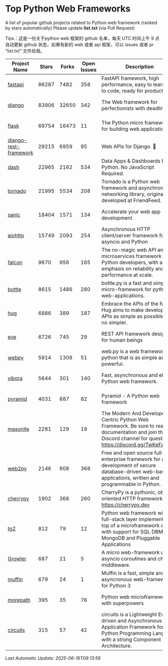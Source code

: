 # Top Python Web Frameworks
A list of popular github projects related to Python web framework (ranked by stars automatically)
Please update **list.txt** (via Pull Request)

Tips：这是一份关于python web 框架的 github 名单，每天 UTC 时间上午 9 点自动更新 github 状态，如果有新的 web 或者 api 框架，可以 issues 或者 pr “list.txt” 文件给我。

| Project Name | Stars | Forks | Open Issues | Description | Last Commit |
| ------------ | ----- | ----- | ----------- | ----------- | ----------- |
| [fastapi](https://github.com/fastapi/fastapi) | 86287 | 7482 | 358 | FastAPI framework, high performance, easy to learn, fast to code, ready for production | 2025-06-12 07:32:29 |
| [django](https://github.com/django/django) | 83906 | 32650 | 342 | The Web framework for perfectionists with deadlines. | 2025-06-16 08:40:29 |
| [flask](https://github.com/pallets/flask) | 69754 | 16473 | 11 | The Python micro framework for building web applications. | 2025-06-12 20:48:07 |
| [django-rest-framework](https://github.com/encode/django-rest-framework) | 29215 | 6959 | 95 | Web APIs for Django. 🎸 | 2025-06-10 11:47:28 |
| [dash](https://github.com/plotly/dash) | 22965 | 2162 | 534 | Data Apps & Dashboards for Python. No JavaScript Required. | 2025-06-09 13:12:19 |
| [tornado](https://github.com/tornadoweb/tornado) | 21995 | 5534 | 208 | Tornado is a Python web framework and asynchronous networking library, originally developed at FriendFeed. | 2025-06-12 15:10:39 |
| [sanic](https://github.com/sanic-org/sanic) | 18404 | 1571 | 134 |  Accelerate your web app development  | Build fast. Run fast. | 2025-03-31 21:19:26 |
| [aiohttp](https://github.com/aio-libs/aiohttp) | 15749 | 2093 | 254 | Asynchronous HTTP client/server framework for asyncio and Python | 2025-06-14 15:24:54 |
| [falcon](https://github.com/falconry/falcon) | 9670 | 956 | 165 | The no-magic web API and microservices framework for Python developers, with an emphasis on reliability and performance at scale. | 2025-06-12 20:23:19 |
| [bottle](https://github.com/bottlepy/bottle) | 8615 | 1486 | 280 | bottle.py is a fast and simple micro-framework for python web-applications. | 2025-06-15 11:40:19 |
| [hug](https://github.com/hugapi/hug) | 6886 | 389 | 187 | Embrace the APIs of the future. Hug aims to make developing APIs as simple as possible, but no simpler. | 2023-06-30 13:14:01 |
| [eve](https://github.com/pyeve/eve) | 6726 | 745 | 29 | REST API framework designed for human beings | 2025-06-03 13:00:09 |
| [webpy](https://github.com/webpy/webpy) | 5914 | 1308 | 51 | web.py is a web framework for python that is as simple as it is powerful.  | 2025-05-08 16:49:08 |
| [vibora](https://github.com/vibora-io/vibora) | 5644 | 301 | 140 | Fast, asynchronous and elegant Python web framework. | 2019-02-11 10:54:12 |
| [pyramid](https://github.com/Pylons/pyramid) | 4031 | 887 | 82 | Pyramid - A Python web framework | 2024-12-20 23:21:35 |
| [masonite](https://github.com/MasoniteFramework/masonite) | 2281 | 129 | 19 | The Modern And Developer Centric Python Web Framework. Be sure to read the documentation and join the Discord channel for questions: https://discord.gg/TwKeFahmPZ | 2025-03-20 20:11:49 |
| [web2py](https://github.com/web2py/web2py) | 2146 | 908 | 368 | Free and open source full-stack enterprise framework for agile development of secure database-driven web-based applications, written and programmable in Python. | 2025-06-11 10:14:40 |
| [cherrypy](https://github.com/cherrypy/cherrypy) | 1902 | 368 | 260 | CherryPy is a pythonic, object-oriented HTTP framework.      https://cherrypy.dev | 2025-05-14 20:21:30 |
| [tg2](https://github.com/TurboGears/tg2) | 812 | 79 | 12 | Python web framework with full-stack layer implemented on top of a microframework core with support for SQL DBMS, MongoDB and Pluggable Applications | 2025-02-18 22:52:59 |
| [Growler](https://github.com/pyGrowler/Growler) | 687 | 21 | 5 | A micro web-framework using asyncio coroutines and chained middleware. | 2020-03-08 07:51:41 |
| [muffin](https://github.com/klen/muffin) | 679 | 24 | 1 | Muffin is a fast, simple and asyncronous web-framework for Python 3 | 2024-07-31 16:33:31 |
| [morepath](https://github.com/morepath/morepath) | 395 | 35 | 76 | Python web microframework with superpowers | 2022-05-29 18:09:39 |
| [circuits](https://github.com/circuits/circuits) | 315 | 57 | 42 | circuits is a Lightweight Event driven and Asynchronous Application Framework for the Python Programming Language with a strong Component Architecture. | 2024-04-03 22:38:28 |

*Last Automatic Update: 2025-06-16T09:13:56*